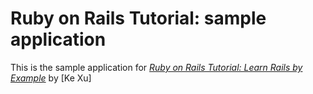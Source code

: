 # Ruby on Rails Tutorial: sample application

This is the sample application for
[*Ruby on Rails Tutorial: Learn Rails by Example*](http://railstutorial.org/)
by [Ke Xu]
